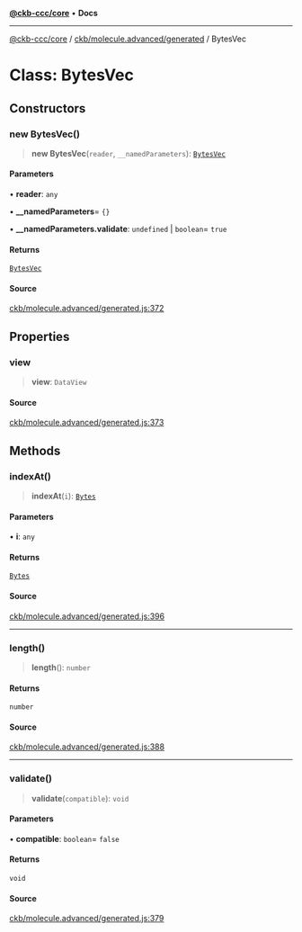 [**@ckb-ccc/core**](README.md) • **Docs**

***

[@ckb-ccc/core](README.md) / [ckb/molecule.advanced/generated](ckb.molecule.advanced.generated.md) / BytesVec

# Class: BytesVec

## Constructors

### new BytesVec()

> **new BytesVec**(`reader`, `__namedParameters`): [`BytesVec`](ckb.molecule.advanced.generated.Class.BytesVec.md)

#### Parameters

• **reader**: `any`

• **\_\_namedParameters**= `{}`

• **\_\_namedParameters.validate**: `undefined` \| `boolean`= `true`

#### Returns

[`BytesVec`](ckb.molecule.advanced.generated.Class.BytesVec.md)

#### Source

[ckb/molecule.advanced/generated.js:372](https://github.com/SpectreMercury/ccc/blob/1b34760fdeb60ebebc0a7e641c12ef11dff1e7d0/packages/core/src/ckb/molecule.advanced/generated.js#L372)

## Properties

### view

> **view**: `DataView`

#### Source

[ckb/molecule.advanced/generated.js:373](https://github.com/SpectreMercury/ccc/blob/1b34760fdeb60ebebc0a7e641c12ef11dff1e7d0/packages/core/src/ckb/molecule.advanced/generated.js#L373)

## Methods

### indexAt()

> **indexAt**(`i`): [`Bytes`](ckb.molecule.advanced.generated.Class.Bytes.md)

#### Parameters

• **i**: `any`

#### Returns

[`Bytes`](ckb.molecule.advanced.generated.Class.Bytes.md)

#### Source

[ckb/molecule.advanced/generated.js:396](https://github.com/SpectreMercury/ccc/blob/1b34760fdeb60ebebc0a7e641c12ef11dff1e7d0/packages/core/src/ckb/molecule.advanced/generated.js#L396)

***

### length()

> **length**(): `number`

#### Returns

`number`

#### Source

[ckb/molecule.advanced/generated.js:388](https://github.com/SpectreMercury/ccc/blob/1b34760fdeb60ebebc0a7e641c12ef11dff1e7d0/packages/core/src/ckb/molecule.advanced/generated.js#L388)

***

### validate()

> **validate**(`compatible`): `void`

#### Parameters

• **compatible**: `boolean`= `false`

#### Returns

`void`

#### Source

[ckb/molecule.advanced/generated.js:379](https://github.com/SpectreMercury/ccc/blob/1b34760fdeb60ebebc0a7e641c12ef11dff1e7d0/packages/core/src/ckb/molecule.advanced/generated.js#L379)
